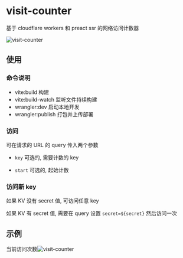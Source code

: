 # visit-counter

基于 cloudflare workers 和 preact ssr 的网络访问计数器

![visit-counter](https://visit-counter.lisonge.workers.dev)

## 使用

### 命令说明

- vite:build 构建
- vite:build-watch 监听文件持续构建
- wrangler:dev 启动本地开发
- wrangler:publish 打包并上传部署

### 访问

可在请求的 URL 的 query 传入两个参数

- `key` 可选的, 需要计数的 key

- `start` 可选的, 起始计数

### 访问新 key

如果 KV 没有 secret 值, 可访问任意 key

如果 KV 有 secret 值, 需要在 query 设置 `secret=${secret}` 然后访问一次

## 示例

当前访问次数![visit-counter](https://visit-counter.lisonge.workers.dev)
